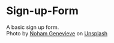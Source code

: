 # Sign-up-Form
A basic sign up form.  
Photo by <a href="https://unsplash.com/@nogen974?utm_content=creditCopyText&utm_medium=referral&utm_source=unsplash">Noham Genevieve</a> on <a href="https://unsplash.com/photos/a-tall-tower-with-a-clock-on-top-of-it-jhzjNOJJTTM?utm_content=creditCopyText&utm_medium=referral&utm_source=unsplash">Unsplash</a>
  